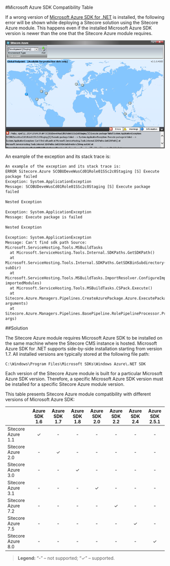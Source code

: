 #Microsoft Azure SDK Compatibility Table

If a wrong version of [Microsoft Azure SDK for .NET](http://azure.microsoft.com/en-us/downloads/archive-net-downloads/) is installed, the following error will be shown while deploying a Sitecore solution using the Sitecore Azure module. This happens even if the installed Microsoft Azure SDK version is newer than the one that the Sitecore Azure module requires.

![](./media/microsoft-azure-sdk-compatibility-table/SitecoreAzure-01.png)

An example of the exception and its stack trace is:

```
An example of the exception and its stack trace is: 
ERROR Sitecore.Azure SCOBUDeveWusCd01Role01SSc2c0Staging [S] Execute package failed 
Exception: System.ApplicationException 
Message: SCOBUDeveWusCd01Role01SSc2c0Staging [S] Execute package failed 
 
Nested Exception 
 
Exception: System.ApplicationException 
Message: Execute package is failed 
 
Nested Exception 
 
Exception: System.ApplicationException 
Message: Can't find sdk path Source: Microsoft.ServiceHosting.Tools.MSBuildTasks 
  at Microsoft.ServiceHosting.Tools.Internal.SDKPaths.GetSDKPath() 
  at Microsoft.ServiceHosting.Tools.Internal.SDKPaths.GetSDKBinSubdirectory(String subDir) 
  at Microsoft.ServiceHosting.Tools.MSBuildTasks.ImportResolver.ConfigureImportResolver(ITaskItem[] importedModules) 
  at Microsoft.ServiceHosting.Tools.MSBuildTasks.CSPack.Execute() 
  at Sitecore.Azure.Managers.Pipelines.CreateAzurePackage.Azure.ExecutePackage.Action(RolePipelineArgsBase arguments) 
  at Sitecore.Azure.Managers.Pipelines.BasePipeline.RolePipelineProcessor.Process(RolePipelineArgsBase args)
```

##Solution

The Sitecore Azure module requires Microsoft Azure SDK to be installed on the same machine where the Sitecore CMS instance is hosted. Microsoft Azure SDK for .NET supports side-by-side installation starting from version 1.7. All installed versions are typically stored at the following file path:

```
C:\Windows\Program Files\Microsoft SDKs\Windows Azure\.NET SDK
```

Each version of the Sitecore Azure module is built for a particular Microsoft Azure SDK version. Therefore, a specific Microsoft Azure SDK version must be installed for a specific Sitecore Azure module version.

This table presents Sitecore Azure module compatibility with different versions of Microsoft Azure SDK:

|                    | Azure SDK 1.6 | Azure SDK 1.7 | Azure SDK 1.8 | Azure SDK 2.0 | Azure SDK 2.2 | Azure SDK 2.4 | Azure SDK 2.5.1 |
| ------------------ | :-----------: | :-----------: | :-----------: | :-----------: | :-----------: | :-----------: | :-------------: |
| Sitecore Azure 1.1 | ✓             | -             | -             | -             | -             | -              | -              | 
| Sitecore Azure 2.0 | -             | ✓             | -             | -             | -             | -              | -              |
| Sitecore Azure 3.0 | -             | -             | ✓             | -             | -             | -              | -              |
| Sitecore Azure 3.1 | -             | -             | -             | ✓             | -             | -              | -              |
| Sitecore Azure 7.2 | -             | -             | -             | -             | ✓             | -              | -              |
| Sitecore Azure 7.5 | -             | -             | -             | -             | -             | ✓              | -              |
| Sitecore Azure 8.0 | -             | -             | -             | -             | -             | -              | ✓              |

> **Legend:** “-” – not supported; “✓” – supported.